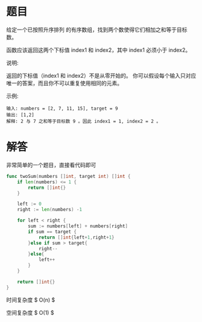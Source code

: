 # 题目

给定一个已按照升序排列 的有序数组，找到两个数使得它们相加之和等于目标数。<!--more-->

函数应该返回这两个下标值 index1 和 index2，其中 index1 必须小于 index2。

说明:

返回的下标值（index1 和 index2）不是从零开始的。
你可以假设每个输入只对应唯一的答案，而且你不可以重复使用相同的元素。

示例:
```
输入: numbers = [2, 7, 11, 15], target = 9
输出: [1,2]
解释: 2 与 7 之和等于目标数 9 。因此 index1 = 1, index2 = 2 。
```



# 解答

非常简单的一个题目，直接看代码即可

```go
func twoSum(numbers []int, target int) []int {
    if len(numbers) <= 1 {
        return []int{}
    }

    left := 0 
    right := len(numbers) -1 

    for left < right {
        sum := numbers[left] + numbers[right]
        if sum == target {
            return []int{left+1,right+1}
        }else if sum > target{
            right-- 
        }else{
            left++
        }
    }

    return []int{}
}
```

时间复杂度 $ O(n) $

空间复杂度 $ O(1) $

